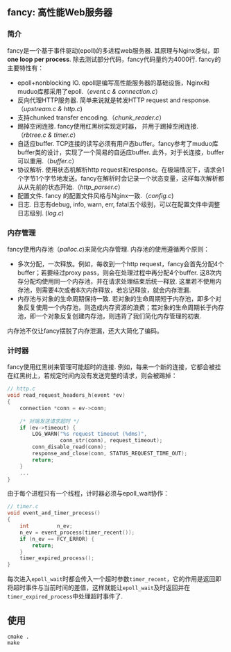 ##  fancy: 高性能Web服务器

### 简介

fancy是一个基于事件驱动(epoll)的多进程web服务器. 其原理与Nginx类似，即 **one loop per process**. 除去测试部分代码，fancy代码量约为4000行. fancy的主要特性有：

- epoll+nonblocking IO. epoll是编写高性能服务器的基础设施，Nginx和muduo库都采用了epoll.（*event.c & connection.c*）
- 反向代理HTTP服务器. 简单来说就是转发HTTP request and response.（*upstream.c & http.c*)
- 支持chunked transfer encoding.（*chunk_reader.c*）
- 踢掉空闲连接. fancy使用红黑树实现定时器， 并用于踢掉空闲连接.（*rbtree.c & timer.c*）
- 自适应buffer. TCP连接的读写必须有用户态buffer。fancy参考了muduo库buffer类的设计，实现了一个简易的自适应buffer. 此外，对于长连接，buffer可以重用.（*buffer.c*）
- 协议解析. 使用状态机解析http request和response。在极端情况下，请求会1个字节1个字节地发送。fancy在解析时会记录一个状态变量，这样每次解析都从从先前的状态开始.（*http_parser.c*）
- 配置文件. fancy 的配置文件风格与Nginx一致.（*config.c*)
- 日志. 日志有debug, info, warn, err, fatal五个级别，可以在配置文件中调整日志级别. (*log.c*)

### 内存管理

fancy使用内存池（*palloc.c*)来简化内存管理. 内存池的使用遵循两个原则：

- 多次分配，一次释放。例如，每收到一个http request，fancy会首先分配4个buffer；若要经过proxy pass，则会在处理过程中再分配4个buffer. 这8次内存分配均使用同一个内存池，并在请求处理结束后统一释放. 这里若不使用内存池，则需要4次或者8次内存释放，若忘记释放，就会内存泄漏.
- 内存池与对象的生命周期保持一致. 若对象的生命周期短于内存池，即多个对象反复使用一个内存池，则造成内存资源的浪费；若对象的生命周期长于内存池，即一个对象反复创建内存池，则违背了我们简化内存管理的初衷.

内存池不仅让fancy摆脱了内存泄漏，还大大简化了编码。

### 计时器

fancy使用红黑树来管理可能超时的连接. 例如，每来一个新的连接，它都会被挂在红黑树上，若规定时间内没有发送完整的请求，则会被踢掉：

```C
// http.c
void read_request_headers_h(event *ev)
{
    connection *conn = ev->conn;
  
    /* 对端发送请求超时 */
    if (ev->timeout) {
        LOG_WARN("%s request timeout (%dms)",
                 conn_str(conn), request_timeout);
        conn_disable_read(conn);
        response_and_close(conn, STATUS_REQUEST_TIME_OUT);
        return;
    }
    ...
}
```

由于每个进程只有一个线程，计时器必须与epoll_wait协作：

```c
// timer.c
void event_and_timer_process()
{
    int         n_ev;
    n_ev = event_process(timer_recent());
    if (n_ev == FCY_ERROR) {
        return;
    }
    timer_expired_process();
}
```

每次进入`epoll_wait`时都会传入一个超时参数`timer_recent`，它的作用是返回即将超时事件与当前时间的差值，这样就能让`epoll_wait`及时返回并在`timer_expired_process`中处理超时事件了.

## 使用

```
cmake .
make
```